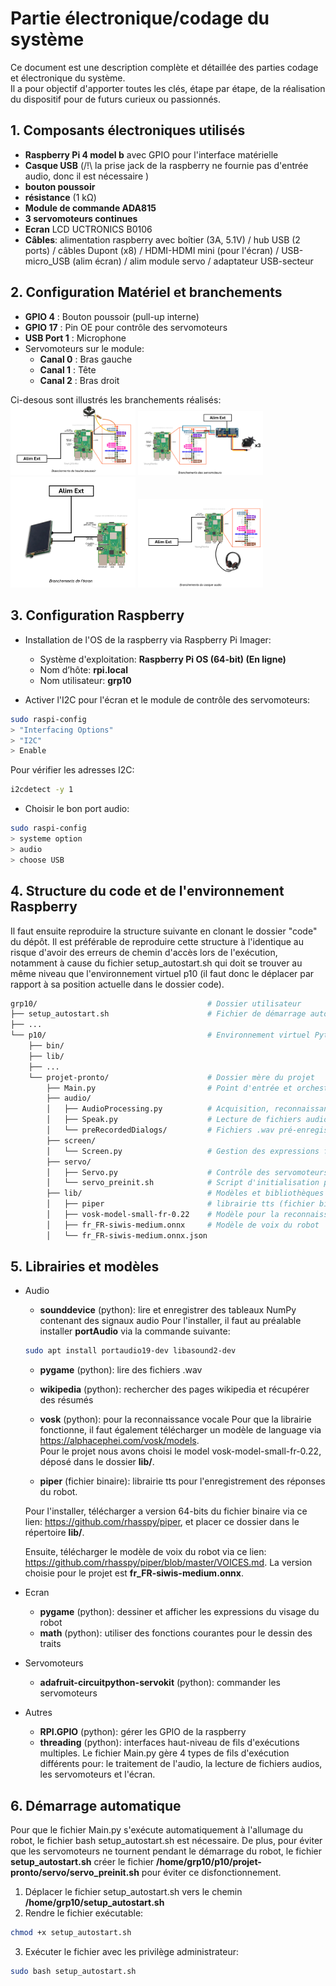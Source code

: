 # Partie électronique/codage du système

Ce document est une description complète et détaillée des parties codage et électronique du système. <br>
Il a pour objectif d'apporter toutes les clés, étape par étape, de la réalisation du dispositif pour de futurs curieux ou passionnés.


## 1. Composants électroniques utilisés

- **Raspberry Pi 4 model b** avec GPIO pour l'interface matérielle
- **Casque USB** (/!\ la prise jack de la raspberry ne fournie pas d'entrée audio, donc il est nécessaire )
- **bouton poussoir**
- **résistance** (1 kΩ) 
- **Module de commande ADA815**
- **3 servomoteurs continues**
- **Ecran** LCD UCTRONICS B0106
- **Câbles**: alimentation raspberry avec boîtier (3A, 5.1V) / hub USB (2 ports) / câbles Dupont (x8) / HDMI-HDMI mini (pour l'écran) / USB-micro_USB (alim écran) / alim module servo / adaptateur USB-secteur 

## 2. Configuration Matériel et branchements

- **GPIO 4** : Bouton poussoir (pull-up interne)
- **GPIO 17** : Pin OE pour contrôle des servomoteurs
- **USB Port 1** : Microphone
- Servomoteurs sur le module:
    - **Canal 0** : Bras gauche
    - **Canal 1** : Tête
    - **Canal 2** : Bras droit

Ci-desous sont illustrés les branchements réalisés:<br>
<img src="./images/Branchement_Bonton-poussoir.png" width="200" >
<img src="./images/Branchement_Servomoteurs.png" width="200" >
<img src="./images/Branchement_Ecran.png" width="200" >
<img src="./images/Branchement_Casque.png" width="200" >

## 3. Configuration Raspberry

- Installation de l'OS de la raspberry via Raspberry Pi Imager:
    - Système d'exploitation:  **Raspberry Pi OS (64-bit) (En ligne)**
    - Nom d’hôte: **rpi.local**
    - Nom utilisateur: **grp10**

- Activer l'I2C pour l'écran et le module de contrôle des servomoteurs: 
```bash
sudo raspi-config
> "Interfacing Options" 
> "I2C"
> Enable 
```
Pour vérifier les adresses I2C:
```bash
i2cdetect -y 1
```

- Choisir le bon port audio:
```bash
sudo raspi-config 
> systeme option 
> audio 
> choose USB
```

## 4. Structure du code et de l'environnement Raspberry

Il faut ensuite reproduire la structure suivante en clonant le dossier "code" du dépôt.
Il est préférable de reproduire cette structure à l'identique au risque d'avoir des erreurs de chemin d'accès lors de l'exécution, notamment à cause du fichier setup_autostart.sh qui doit se trouver au même niveau que l'environnement virtuel p10 (il faut donc le déplacer par rapport à sa position actuelle dans le dossier code).

```bash
grp10/                                      # Dossier utilisateur
├── setup_autostart.sh                      # Fichier de démarrage automatique après allumage
├── ...    
└── p10/                                    # Environnement virtuel Python
    ├── bin/
    ├── lib/
    ├── ...
    └── projet-pronto/                      # Dossier mère du projet
        ├── Main.py                         # Point d'entrée et orchestration principale
        ├── audio/
        │   ├── AudioProcessing.py          # Acquisition, reconnaissance et synthèse vocale
        │   ├── Speak.py                    # Lecture de fichiers audio
        │   └── preRecordedDialogs/         # Fichiers .wav pré-enregistrés pour les réponses courantes
        ├── screen/
        │   └── Screen.py                   # Gestion des expressions faciales
        ├── servo/
        │   ├── Servo.py                    # Contrôle des servomoteurs
        │   └── servo_preinit.sh            # Script d'initialisation pour éviter que les servomoteurs ne tournent au démarrage
        ├── lib/                            # Modèles et bibliothèques externes (à compléter) 
        │   ├── piper                       # librairie tts (fichier binaire à télécharger)
        │   ├── vosk-model-small-fr-0.22    # Modèle pour la reconnaissance vocale
        │   ├── fr_FR-siwis-medium.onnx     # Modèle de voix du robot
        │   └── fr_FR-siwis-medium.onnx.json
```

## 5. Librairies et modèles

- Audio
    - **sounddevice** (python): lire et enregistrer des tableaux NumPy contenant des signaux audio
    Pour l'installer, il faut au préalable installer **portAudio** via la commande suivante:
    ```bash
    sudo apt install portaudio19-dev libasound2-dev 
    ```

    - **pygame** (python): lire des fichiers .wav

    - **wikipedia** (python): rechercher des pages wikipedia et récupérer des résumés

    - **vosk** (python): pour la reconnaissance vocale
    Pour que la librairie fonctionne, il faut également télécharger un modèle de language via https://alphacephei.com/vosk/models.  
    Pour le projet nous avons choisi le model vosk-model-small-fr-0.22, déposé dans le dossier **lib/**.

    - **piper** (fichier binaire): librairie tts pour l'enregistrement des réponses du robot.

    Pour l'installer, télécharger a version 64-bits du fichier binaire via ce lien: https://github.com/rhasspy/piper, et placer ce dossier dans le répertoire **lib/**.

    Ensuite, télécharger le modèle de voix du robot via ce lien: https://github.com/rhasspy/piper/blob/master/VOICES.md. La version choisie pour le projet est **fr_FR-siwis-medium.onnx**.
    

- Ecran
    - **pygame** (python): dessiner et afficher les expressions du visage du robot
    - **math** (python): utiliser des fonctions courantes pour le dessin des traits

- Servomoteurs
    - **adafruit-circuitpython-servokit** (python): commander les servomoteurs

- Autres
    - **RPI.GPIO** (python): gérer les GPIO de la raspberry
    - **threading** (python): interfaces haut-niveau de fils d'exécutions multiples. Le fichier Main.py gère 4 types de fils d'exécution différents pour: le traitement de l'audio, la lecture de fichiers audios, les servomoteurs et l'écran. 

## 6. Démarrage automatique

Pour que le fichier Main.py s'exécute automatiquement à l'allumage du robot, le fichier bash setup_autostart.sh est nécessaire. De plus, pour éviter que les servomoteurs ne tournent pendant le démarrage du robot, le fichier **setup_autostart.sh** créer le fichier **/home/grp10/p10/projet-pronto/servo/servo_preinit.sh** pour éviter ce disfonctionnement.

1. Déplacer le fichier setup_autostart.sh vers le chemin **/home/grp10/setup_autostart.sh**
2. Rendre le fichier exécutable:
```bash
chmod +x setup_autostart.sh
```
3. Exécuter le fichier avec les privilège administrateur: 
```bash
sudo bash setup_autostart.sh
```